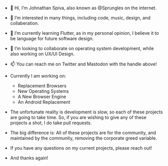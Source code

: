 - 👋 Hi, I’m Johnathan Spiva, also known as @Sprungles on the internet.

- 👀 I’m interested in many things, including code, music, design, and collaberation.
- 🌱 I’m currently learning Flutter, as in my personal opinion, I believe it to be language for future software design.
- 💞️ I’m looking to collaborate on operating system development, while also working on UX/UI Design.
- 📫 You can reach me on Twitter and Mastodon with the handle above!

- Currently I am working on:
  - Replacement Browsers
  - New Operating Systems
  - A New Browser Engine
  - An Android Replacement

- The unfortunate reality is development is slow, so each of these projects are going to take time. So, if you are wishing to give any of these projects a shot, I do take pull requests.

- The big difference is: All of these projects are for the community, and maintained by the community, removing the corporate greed variable.

- If you have any questions on my current projects, please reach out!

- And thanks again!

